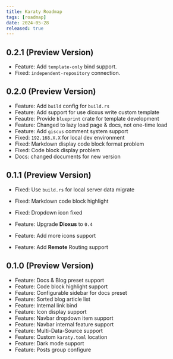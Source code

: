```yaml
---
title: Karaty Roadmap
tags: [roadmap]
date: 2024-05-28
released: true
---
```


## 0.2.1 (Preview Version)

- Feature: Add `template-only` bind support.
- Fixed: `independent-repository` connection.



## 0.2.0 (Preview Version)

- Feature: Add `build` config for `build.rs`
- Feature: Add support for use dioxus write custom template
- Feautre: Provide `blueprint` crate for template development
- Feature: Changed to lazy load page & docs, not one-time load
- Feature: Add `giscus` comment system support
- Fixed: `192.168.X.X` for local dev environment
- Fixed: Markdown display code block format problem
- Fixed: Code block display problem
- Docs: changed documents for new version

## 0.1.1 (Preview Version)

- Fixed: Use `build.rs` for local server data migrate
- Fixed: Markdown code block highlight
- Fixed: Dropdown icon fixed

- Feature: Upgrade **Dioxus** to `0.4`
- Feature: Add more icons support
- Feature: Add **Remote** Routing support

## 0.1.0 (Preview Version)

- Feature: Docs & Blog preset support
- Feature: Code block highlight support
- Feature: Configurable sidebar for docs preset
- Feature: Sorted blog article list
- Feature: Internal link bind
- Feature: Icon display support
- Feature: Navbar dropdown item support
- Feature: Navbar internal feature support
- Feature: Multi-Data-Source support
- Feature: Custom `karaty.toml` location
- Feature: Dark mode support
- Feature: Posts group configure
